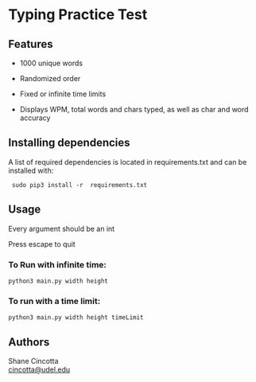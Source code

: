 # Typing Practice Test

## Features

* 1000 unique words

* Randomized order

* Fixed or infinite time limits

* Displays WPM, total words and chars typed, as well as char and word accuracy

## Installing dependencies

A list of required dependencies is located in requirements.txt and can be installed with: </br>

``` sudo pip3 install -r  requirements.txt```

## Usage

Every argument should be an int </br>

Press escape to quit

### To Run with infinite time:

``` python3 main.py width height ``` </br>

### To run with a time limit:

``` python3 main.py width height timeLimit ```

## Authors

Shane Cincotta </br>
cincotta@udel.edu